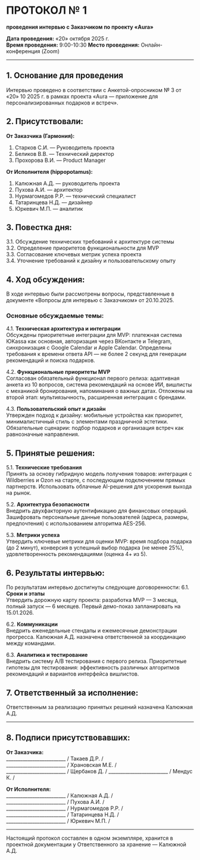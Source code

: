 # ПРОТОКОЛ № 1  
**проведения интервью с Заказчиком по проекту «Aura»**

**Дата проведения:** «20» октября 2025 г.  
**Время проведения:** 9:00-10:30 
**Место проведения:** Онлайн-конференция (Zoom)

---

## 1. Основание для проведения
Интервью проведено в соответствии с Анкетой-опросником № 3 от «20» 10 2025 г. в рамках проекта «Aura — приложение для персонализированных подарков и встреч».

## 2. Присутствовали:

**От Заказчика (Гармония):**
1. Старков С.И. — Руководитель проекта
2. Беликов В.В. — Технический директор  
3. Прохорова В.И. — Product Manager

**От Исполнителя (hippopotamus):**
1. Калюжная А.Д. — руководитель проекта
2. Пухова А.И. — архитектор
3. Нурмагомедов Р.Р. — технический специалист
4. Татаринцева Н.Д. — дизайнер
5. Юркевич М.П. — аналитик

## 3. Повестка дня:
3.1. Обсуждение технических требований к архитектуре системы  
3.2. Определение приоритетов функциональности для MVP  
3.3. Согласование ключевых метрик успеха проекта  
3.4. Уточнение требований к дизайну и пользовательскому опыту

## 4. Ход обсуждения:
В ходе интервью были рассмотрены вопросы, представленные в документе «Вопросы для интервью с Заказчиком» от 20.10.2025.

### Основные обсуждаемые темы:
4.1. **Техническая архитектура и интеграции**  
Обсуждены приоритетные интеграции для MVP: платежная система ЮKassa как основная, авторизация через ВКонтакте и Telegram, синхронизация с Google Calendar и Apple Calendar. Определены требования к времени ответа API — не более 2 секунд для генерации рекомендаций и поиска подарков.

4.2. **Функциональные приоритеты MVP**  
Согласован обязательный функционал первого релиза: адаптивная анкета из 10 вопросов, система рекомендаций на основе ИИ, вишлисты с механикой бронирования, напоминания о важных датах. Отложены на второй этап: мультиязычность, расширенная интеграция с брендами.

4.3. **Пользовательский опыт и дизайн**  
Утвержден подход к дизайну: мобильные устройства как приоритет, минималистичный стиль с элементами праздничной эстетики. Обязательные сценарии: подбор подарков и организация встреч как равнозначные направления.

## 5. Принятые решения:
5.1. **Технические требования**  
Принять за основу гибридную модель получения товаров: интеграция с Wildberries и Ozon на старте, с последующим подключением прямых партнерств. Использовать облачные AI-решения для ускорения выхода на рынок.

5.2. **Архитектура безопасности**  
Внедрить двухфакторную аутентификацию для финансовых операций. Зашифровать персональные данные пользователей (адреса, размеры, предпочтения) с использованием алгоритма AES-256.

5.3. **Метрики успеха**  
Утвердить ключевые метрики для оценки MVP: время подбора подарка (до 2 минут), конверсия в успешный выбор подарка (не менее 25%), удовлетворенность рекомендациями (оценка 4+ из 5).

## 6. Результаты интервью:
По результатам интервью достигнуты следующие договоренности:
6.1. **Сроки и этапы**  
Утвердить дорожную карту проекта: разработка MVP — 3 месяца, полный запуск — 6 месяцев. Первый демо-показ запланировать на 15.01.2026.

6.2. **Коммуникации**  
Внедрить еженедельные стендапы и ежемесячные демонстрации прогресса. Калюжная А.Д. назначена ответственной за координацию между командами.

6.3. **Аналитика и тестирование**  
Внедрить систему A/B тестирования с первого релиза. Приоритетные гипотезы для тестирования: эффективность различных алгоритмов рекомендаций и вариантов интерфейса вишлистов.

## 7. Ответственный за исполнение:
Ответственным за реализацию принятых решений назначена Калюжная А.Д.

---

## 8. Подписи присутствовавших:

**От Заказчика:**  
_________________________ / Такаев Д.Р. /  
_________________________ / Храновская М.Е. /  
_________________________ / Щербаков Д. /
_________________________ / Мендус К. /

**От Исполнителя:**  
_________________________ / Калюжная А.Д. /  
_________________________ / Пухова А.И. /  
_________________________ / Нурмагомедов Р.Р. /  
_________________________ / Татаринцева Н.Д. /  
_________________________ / Юркевич М.П. /

---

Настоящий протокол составлен в одном экземпляре, хранится в проектной документации у Ответственного за хранение — Калюжной А.Д.

